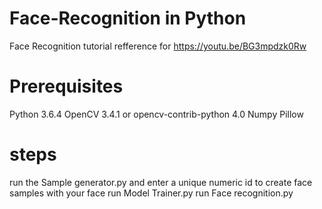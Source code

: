 # Face-Recognition in Python
Face Recognition tutorial refference for https://youtu.be/BG3mpdzk0Rw


# Prerequisites
Python 3.6.4
OpenCV 3.4.1 or opencv-contrib-python 4.0
Numpy
Pillow


# steps
run the Sample generator.py and enter a unique numeric id to create face samples with your face
run Model Trainer.py
run Face recognition.py
